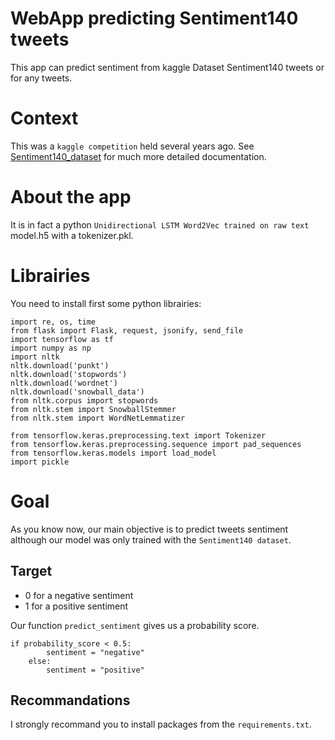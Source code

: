 # WebApp predicting Sentiment140 tweets
This app can predict sentiment from kaggle Dataset Sentiment140 tweets or for any tweets.

# Context
This was a `kaggle competition` held several years ago.
See [Sentiment140_dataset](https://www.kaggle.com/datasets/kazanova/sentiment140) for much more detailed documentation.

# About the app
It is in fact a python `Unidirectional LSTM Word2Vec trained on raw text` model.h5 with a tokenizer.pkl.

# Librairies
You need to install first some python librairies:

```
import re, os, time
from flask import Flask, request, jsonify, send_file
import tensorflow as tf
import numpy as np
import nltk
nltk.download('punkt')
nltk.download('stopwords')
nltk.download('wordnet')
nltk.download('snowball_data')
from nltk.corpus import stopwords
from nltk.stem import SnowballStemmer
from nltk.stem import WordNetLemmatizer

from tensorflow.keras.preprocessing.text import Tokenizer
from tensorflow.keras.preprocessing.sequence import pad_sequences
from tensorflow.keras.models import load_model
import pickle
```

# Goal
As you know now, our main objective is to predict tweets sentiment although our model was only trained with the `Sentiment140 dataset`.

## Target
* 0 for a negative sentiment
* 1 for a positive sentiment

Our function `predict_sentiment` gives us a probability score.

```
if probability_score < 0.5:
        sentiment = "negative"
    else:
        sentiment = "positive"
```
## Recommandations
I strongly recommand you to install packages from the `requirements.txt`.